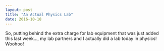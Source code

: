 ```yaml
---
layout: post
title: "An Actual Physics Lab"
date: 2016-10-18
---
```


So, putting behind the extra charge for lab equipment that was just added this last week..., my lab partners and I actually did a lab today in physics! Woohoo! 